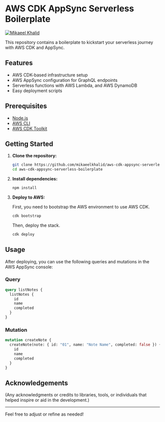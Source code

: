 # AWS CDK AppSync Serverless Boilerplate

[![Mikaeel Khalid](https://badgen.now.sh/badge/by/mikaeelkhalid/purple)](https://github.com/mikaeelkhalid)

This repository contains a boilerplate to kickstart your serverless journey with AWS CDK and AppSync.

## Features

- AWS CDK-based infrastructure setup
- AWS AppSync configuration for GraphQL endpoints
- Serverless functions with AWS Lambda, and AWS DynamoDB
- Easy deployment scripts

## Prerequisites

- [Node.js](https://nodejs.org/)
- [AWS CLI](https://aws.amazon.com/cli/)
- [AWS CDK Toolkit](https://docs.aws.amazon.com/cdk/latest/guide/cli.html)

## Getting Started

1. **Clone the repository:**

   ```bash
   git clone https://github.com/mikaeelkhalid/aws-cdk-appsync-serverless-boilerplate.git
   cd aws-cdk-appsync-serverless-boilerplate
   ```

2. **Install dependencies:**

   ```bash
   npm install
   ```

3. **Deploy to AWS:**

   First, you need to bootstrap the AWS environment to use AWS CDK.

   ```bash
   cdk bootstrap
   ```

   Then, deploy the stack.

   ```bash
   cdk deploy
   ```

## Usage

After deploying, you can use the following queries and mutations in the AWS AppSync console:

### Query

```graphql
query listNotes {
  listNotes {
    id
    name
    completed
  }
}
```

### Mutation

```graphql
mutation createNote {
  createNote(note: { id: "01", name: "Note Name", completed: false }) {
    id
    name
    completed
  }
}
```

## Acknowledgements

(Any acknowledgments or credits to libraries, tools, or individuals that helped inspire or aid in the development.)

---

Feel free to adjust or refine as needed!
